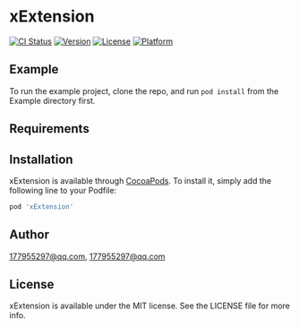 # xExtension

[![CI Status](https://img.shields.io/travis/177955297@qq.com/xExtension.svg?style=flat)](https://travis-ci.org/177955297@qq.com/xExtension)
[![Version](https://img.shields.io/cocoapods/v/xExtension.svg?style=flat)](https://cocoapods.org/pods/xExtension)
[![License](https://img.shields.io/cocoapods/l/xExtension.svg?style=flat)](https://cocoapods.org/pods/xExtension)
[![Platform](https://img.shields.io/cocoapods/p/xExtension.svg?style=flat)](https://cocoapods.org/pods/xExtension)

## Example

To run the example project, clone the repo, and run `pod install` from the Example directory first.

## Requirements

## Installation

xExtension is available through [CocoaPods](https://cocoapods.org). To install
it, simply add the following line to your Podfile:

```ruby
pod 'xExtension'
```

## Author

177955297@qq.com, 177955297@qq.com

## License

xExtension is available under the MIT license. See the LICENSE file for more info.
